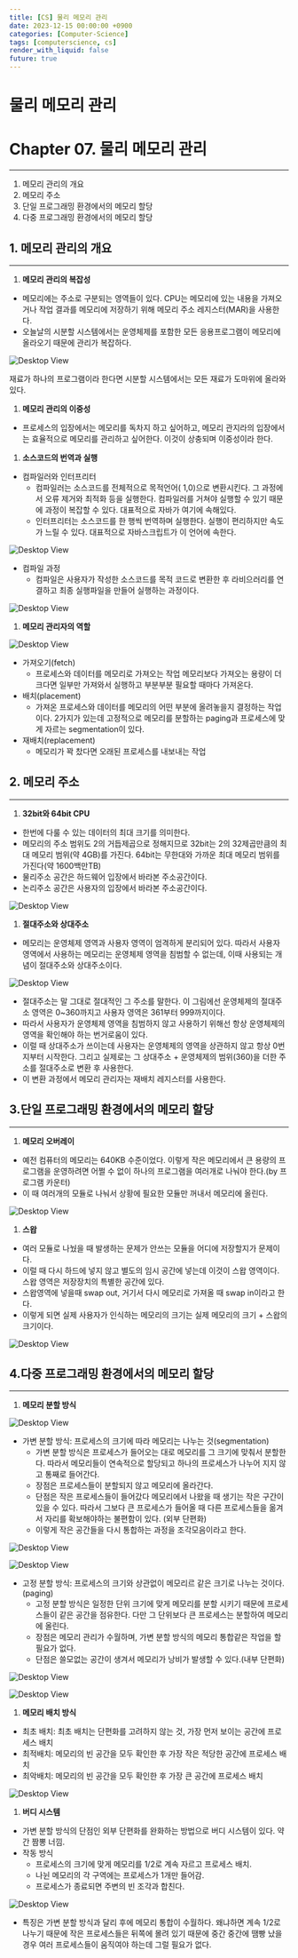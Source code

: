 ```yaml
---
title: [CS] 물리 메모리 관리
date: 2023-12-15 00:00:00 +0900
categories: [Computer-Science]
tags: [computerscience, cs]
render_with_liquid: false
future: true
---
```


# 물리 메모리 관리

# Chapter 07. 물리 메모리 관리

---

1. 메모리 관리의 개요
2. 메모리 주소
3. 단일 프로그래밍 환경에서의 메모리 할당
4. 다중 프로그래밍 환경에서의 메모리 할당

## 1. 메모리 관리의 개요

---

1. **메모리 관리의 복잡성**
- 메모리에는 주소로 구분되는 영역들이 있다. CPU는 메모리에 있는 내용을 가져오거나 작업 결과를 메모리에 저장하기 위해 메모리 주소 레지스터(MAR)을 사용한다.
- 오늘날의 시분할 시스템에서는 운영체제를 포함한 모든 응용프로그램이 메모리에 올라오기 때문에 관리가 복잡하다.

![Desktop View](/assets/img/Computer-Science/Physical-Memory/1.png)

재료가 하나의 프로그램이라 한다면 시분할 시스템에서는 모든 재료가 도마위에 올라와 있다.

1. **메모리 관리의 이중성**
- 프로세스의 입장에서는 메모리를 독차지 하고 싶어하고, 메모리 관지라의 입장에서는 효율적으로 메모리를 관리하고 싶어한다. 이것이 상충되며 이중성이라 한다.

1. **소스코드의 번역과 실행**
- 컴파일러와 인터프리터
    - 컴파일러는 소스코드를 전체적으로 목적언어( 1,0)으로 변환시킨다. 그 과정에서 오류 제거와 최적화 등을 실행한다. 컴파일러를 거쳐야 실행할 수 있기 때문에 과정이 복잡할 수 있다. 대표적으로 자바가 여기에 속해있다.
    - 인터프리터는 소스코드를 한 행씩 번역하며 실행한다. 실행이 편리하지만 속도가 느릴 수 있다. 대표적으로 자바스크립트가 이 언어에 속한다.
    
![Desktop View](/assets/img/Computer-Science/Physical-Memory/2.png)
    
- 컴파일 과정
    - 컴파일은 사용자가 작성한 소스코드를 목적 코드로 변환한 후 라비으러리를 연결하고 최종 실행파일을 만들어 실행하는 과정이다.
    
![Desktop View](/assets/img/Computer-Science/Physical-Memory/3.png)
    
1. **메모리 관리자의 역할**
    
![Desktop View](/assets/img/Computer-Science/Physical-Memory/4.png)
    
- 가져오기(fetch)
    - 프로세스와 데이터를 메모리로 가져오는 작업 메모리보다 가져오는 용량이 더 크다면 일부만 가져와서 실행하고 부분부분 필요할 때마다 가져온다.
- 배치(placement)
    - 가져온 프로세스와 데이터를 메모리의 어떤 부분에 올려놓을지 결정하는 작업이다. 2가지가 있는데 고정적으로 메모리를 분할하는 paging과 프로세스에 맞게 자르는 segmentation이 있다.
- 재배치(replacement)
    - 메모리가 꽉 찼다면 오래된 프로세스를 내보내는 작업

## 2. 메모리 주소

---

1. **32bit와 64bit CPU**
- 한번에 다룰 수 있는 데이터의 최대 크기를 의미한다.
- 메모리의 주소 범위도 2의 거듭제곱으로 정해지므로 32bit는 2의 32제곱만큼의 최대 메모리 범위(약 4GB)를 가진다. 64bit는 무한대와 가까운 최대 메모리 범위를 가진다(약 1600백만TB)
- 물리주소 공간은 하드웨어 입장에서 바라본 주소공간이다.
- 논리주소 공간은 사용자의 입장에서 바라본 주소공간이다.

![Desktop View](/assets/img/Computer-Science/Physical-Memory/5.png)

1. **절대주소와 상대주소**
- 메모리는 운영체제 영역과 사용자 영역이 엄격하게 분리되어 있다. 따라서 사용자 영역에서 사용하는 메모리는 운영체제 영역을 침범할 수 없는데, 이때 사용되는 개념이 절대주소와 상대주소이다.

![Desktop View](/assets/img/Computer-Science/Physical-Memory/6.png)

- 절대주소는 말 그대로 절대적인 그 주소를 말한다. 이 그림에선 운영체제의 절대주소 영역은 0~360까지고 사용자 영역은 361부터 999까지이다.
- 따라서 사용자가 운영체제 영역을 침범하지 않고 사용하기 위해선 항상 운영체제의 영역을 확인해야 하는 번거로움이 있다.
- 이럴 때 상대주소가 쓰이는데 사용자는 운영체제의 영역을 상관하지 않고 항상 0번지부터 시작한다. 그리고 실제로는 그 상대주소 + 운영체제의 범위(360)을 더한 주소를 절대주소로 변환 후 사용한다.
- 이 변환 과정에서 메모리 관리자는 재배치 레지스터를 사용한다.

## 3.단일 프로그래밍 환경에서의 메모리 할당

---

1. **메모리 오버레이**
- 예전 컴퓨터의 메모리는 640KB 수준이었다. 이렇게 작은 메모리에서 큰 용량의 프로그램을 운영하려면 어쩔 수 없이 하나의 프로그램을 여러개로 나눠야 한다.(by 프로그램 카운터)
- 이 때 여러개의 모듈로 나눠서 상황에 필요한 모듈만 꺼내서 메모리에 올린다.

![Desktop View](/assets/img/Computer-Science/Physical-Memory/7.png)

1. **스왑**
- 여러 모듈로 나눴을 때 발생하는 문제가 안쓰는 모듈을 어디에 저장할지가 문제이다.
- 이럴 때 다시 하드에 넣지 않고 별도의 임시 공간에 넣는데 이것이 스왑 영역이다. 스왑 영역은 저장장치의 특별한 공간에 있다.
- 스왑영역에 넣을때 swap out, 거기서 다시 메모리로 가져올 때 swap in이라고 한다.
- 이렇게 되면 실제 사용자가 인식하는 메모리의 크기는 실제 메모리의 크기 + 스왑의 크기이다.

![Desktop View](/assets/img/Computer-Science/Physical-Memory/8.png)

## 4.다중 프로그래밍 환경에서의 메모리 할당

---

1. **메모리 분할 방식**

![Desktop View](/assets/img/Computer-Science/Physical-Memory/9.png)

- 가변 분할 방식: 프로세스의 크기에 따라 메모리는 나누는 것(segmentation)
    - 가변 분할 방식은 프로세스가 들어오는 대로 메모리를 그 크기에 맞춰서 분할한다. 따라서 메모리들이 연속적으로 할당되고 하나의 프로세스가 나누어 지지 않고 통째로 들어간다.
    - 장점은 프로세스들이 분할되지 않고 메모리에 올라간다.
    - 단점은 작은 프로세스들이 들어갔다 메모리에서 나왔을 때 생기는 작은 구간이 있을 수 있다. 따라서 그보다 큰 프로세스가 들어올 때 다른 프로세스들을 옮겨서 자리를 확보해야하는 불편함이 있다. (외부 단편화)
    - 이렇게 작은 공간들을 다시 통합하는 과정을 조각모음이라고 한다.

![Desktop View](/assets/img/Computer-Science/Physical-Memory/10.png)

![Desktop View](/assets/img/Computer-Science/Physical-Memory/11.png)

- 고정 분할 방식: 프로세스의 크기와 상관없이 메모리르 같은 크기로 나누는 것이다.(paging)
    - 고정 분할 방식은 일정한 단위 크기에 맞게 메모리를 분할 시키기 때문에 프로세스들이 같은 공간을 점유한다. 다만 그 단위보다 큰 프로세스는 분할하여 메모리에 올린다.
    - 장점은 메모리 관리가 수월하며, 가변 분할 방식의 메모리 통합같은 작업을 할 필요가 없다.
    - 단점은 쓸모없는 공간이 생겨서 메모리가 낭비가 발생할 수 있다.(내부 단편화)

![Desktop View](/assets/img/Computer-Science/Physical-Memory/12.png)

![Desktop View](/assets/img/Computer-Science/Physical-Memory/13.png)

1. **메모리 배치 방식**
- 최초 배치: 최초 배치는 단편화를 고려하지 않는 것, 가장 먼저 보이는 공간에 프로세스 배치
- 최적배치: 메모리의 빈 공간을 모두 확인한 후 가장 작은 적당한 공간에 프로세스 배치
- 최악배치: 메모리의 빈 공간을 모두 확인한 후 가장 큰 공간에 프로세스 배치

![Desktop View](/assets/img/Computer-Science/Physical-Memory/14.png)

1. **버디 시스템**
- 가변 분할 방식의 단점인 외부 단편화를 완화하는 방법으로 버디 시스템이 있다. 약간 짬뽕 너낌.
- 작동 방식
    - 프로세스의 크기에 맞게 메모리를 1/2로 계속 자르고 프로세스 배치.
    - 나뉜 메모리의 각 구역에는 프로세스가 1개만 들어감.
    - 프로세스가 종료되면 주변의 빈 조각과 합친다.

![Desktop View](/assets/img/Computer-Science/Physical-Memory/15.png)

- 특징은 가변 분할 방식과 달리 후에 메모리 통합이 수월하다. 왜냐하면 계속 1/2로 나누기 때문에 작은 프로세스들은 뒤쪽에 몰려 있기 때문에 중간 중간에 땜빵 났을 경우 여러 프로세스들이 움직여야 하는데 그럴 필요가 없다.